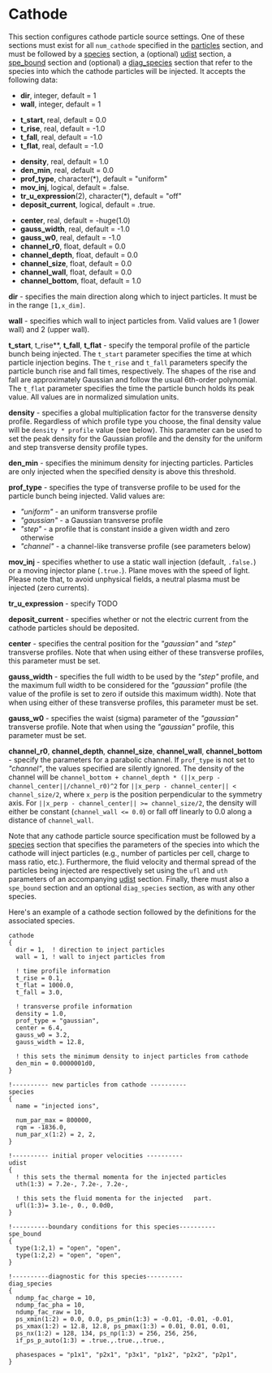# Cathode

This section configures cathode particle source settings. One of these
sections must exist for all `num_cathode` specified in the [particles](Particles.md)
section, and must be followed by a [species](Species.md) section, a (optional) [udist](Momentum_Distribution.md) section, a [spe_bound](Species_Boundary.md) section
and (optional) a [diag_species](Species_Diagnostics.md) section that refer to the species into which the
cathode particles will be injected. It accepts the following data:

- **dir**, integer, default = 1
- **wall**, integer, default = 1

<!-- -->

- **t_start**, real, default = 0.0
- **t_rise**, real, default = -1.0
- **t_fall**, real, default = -1.0
- **t_flat**, real, default = -1.0

<!-- -->

- **density**, real, default = 1.0
- **den_min**, real, default = 0.0
- **prof_type**, character(\*), default = "uniform"
- **mov_inj**, logical, default = .false.
- **tr_u_expression**(2), character(\*), default = "off"
- **deposit_current**, logical, default = .true.

<!-- -->

- **center**, real, default = -huge(1.0)
- **gauss_width**, real, default = -1.0
- **gauss_w0**, real, default = -1.0
- **channel_r0**, float, default = 0.0
- **channel_depth**, float, default = 0.0
- **channel_size**, float, default = 0.0
- **channel_wall**, float, default = 0.0
- **channel_bottom**, float, default = 1.0

**dir** - specifies the main direction along which to inject particles. It
must be in the range `[1,x_dim]`.

**wall** - specifies which wall to inject particles from. Valid values are
1 (lower wall) and 2 (upper wall).

**t_start**, t_rise**, **t_fall**, **t_flat** - specify the temporal profile of the
particle bunch being injected. The `t_start` parameter specifies the time at which particle injection begins. The `t_rise` and `t_fall` parameters specify the particle
bunch rise and fall times, respectively. The shapes of the rise and fall are
approximately Gaussian and follow the usual 6th-order polynomial.
The `t_flat` parameter specifies the time the particle bunch holds its peak value. All
values are in normalized simulation units.

**density** - specifies a global multiplication factor for the transverse
density profile. Regardless of which profile type you choose, the final
density value will be `density * profile` value (see below). This parameter can be used
to set the peak density for the Gaussian profile and the density for the
uniform and step transverse density profile types.

**den_min** - specifies the minimum density for injecting particles.
Particles are only injected when the specified density is above this threshold.

**prof_type** - specifies the type of transverse profile to be used for
the particle bunch being injected. Valid values are:

- *"uniform"* - an uniform transverse profile
- *"gaussian"* - a Gaussian transverse profile
- *"step"* - a profile that is constant inside a given width and zero
  otherwise
- *"channel"* - a channel-like transverse profile (see parameters below)

**mov_inj** - specifies whether to use a static wall injection (default, `.false.`)
or a moving injector plane (`.true.`). Plane moves with the speed of light. Please
note that, to avoid unphysical fields, a neutral plasma must be injected
(zero currents).

**tr_u_expression** - specify TODO

**deposit_current** - specifies whether or not the electric current from the cathode particles should be deposited.

**center** - specifies the central position for the *"gaussian"* and *"step"*
transverse profiles. Note that when using either of these transverse
profiles, this parameter must be set.

**gauss_width** - specifies the full width to be used by the *"step"* profile,
and the maximum full width to be considered for the *"gaussian"* profile
(the value of the profile is set to zero if outside this maximum width).
Note that when using either of these transverse profiles, this parameter
must be set.

**gauss_w0** - specifies the waist (sigma) parameter of the *"gaussian"*
transverse profile. Note that when using the *"gaussian"* profile, this
parameter must be set.

**channel_r0**, **channel_depth**, **channel_size**,
**channel_wall**, **channel_bottom** - specify the parameters for a parabolic channel.
If `prof_type` is not set to *"channel"*, the
values specified are silently ignored. The density of the channel will
be `channel_bottom + channel_depth * (||x_perp -
channel_center||/channel_r0)^2` for `||x_perp - channel_center|| <
channel_size/2`, where `x_perp` is the position perpendicular to the
symmetry axis. For `||x_perp - channel_center|| >= channel_size/2`,
the density will either be constant (`channel_wall <= 0.0`) or fall off
linearly to 0.0 along a distance of `channel_wall`.

Note that any cathode particle source specification must be followed by
a [species](Species.md) section that specifies the parameters of the species into which the cathode
will inject particles (e.g., number of particles per cell, charge to mass ratio, etc.). Furthermore, the fluid velocity and thermal spread of the particles being injected are respectively set using the `ufl` and `uth`
parameters of an accompanying [udist](Momentum_Distribution.md) section. Finally, there must also a `spe_bound` section and an optional `diag_species` section, as with any other
species.

Here's an example of a cathode section followed by the definitions for
the associated species.

```text
cathode
{
  dir = 1,  ! direction to inject particles
  wall = 1, ! wall to inject particles from

  ! time profile information
  t_rise = 0.1,
  t_flat = 1000.0,
  t_fall = 3.0,

  ! transverse profile information
  density = 1.0,
  prof_type = "gaussian",
  center = 6.4,
  gauss_w0 = 3.2,
  gauss_width = 12.8,

  ! this sets the minimum density to inject particles from cathode
  den_min = 0.0000001d0,
}

!---------- new particles from cathode ----------
species
{
  name = "injected ions",

  num_par_max = 800000,
  rqm = -1836.0,
  num_par_x(1:2) = 2, 2,
}

!---------- initial proper velocities ----------
udist
{
  ! this sets the thermal momenta for the injected particles
  uth(1:3) = 7.2e-, 7.2e-, 7.2e-,

  ! this sets the fluid momenta for the injected   part.
  ufl(1:3)= 3.1e-, 0., 0.0d0,
}

!----------boundary conditions for this species----------
spe_bound
{
  type(1:2,1) = "open", "open",
  type(1:2,2) = "open", "open",
}

!----------diagnostic for this species----------
diag_species
{
  ndump_fac_charge = 10,
  ndump_fac_pha = 10,
  ndump_fac_raw = 10,
  ps_xmin(1:2) = 0.0, 0.0, ps_pmin(1:3) = -0.01, -0.01, -0.01,
  ps_xmax(1:2) = 12.8, 12.8, ps_pmax(1:3) = 0.01, 0.01, 0.01,
  ps_nx(1:2) = 128, 134, ps_np(1:3) = 256, 256, 256,
  if_ps_p_auto(1:3) = .true.,.true.,.true.,

  phasespaces = "p1x1", "p2x1", "p3x1", "p1x2", "p2x2", "p2p1",
}
```
